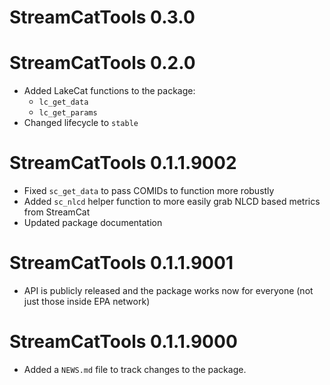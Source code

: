 # StreamCatTools 0.3.0

# StreamCatTools 0.2.0

-   Added LakeCat functions to the package:
    - `lc_get_data`
    - `lc_get_params`
-   Changed lifecycle to `stable`

# StreamCatTools 0.1.1.9002

-   Fixed `sc_get_data` to pass COMIDs to function more robustly
-   Added `sc_nlcd` helper function to more easily grab NLCD based metrics from StreamCat
-   Updated package documentation

# StreamCatTools 0.1.1.9001

-   API is publicly released and the package works now for everyone (not just those inside EPA network)

# StreamCatTools 0.1.1.9000

-   Added a `NEWS.md` file to track changes to the package.
